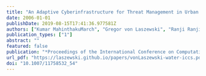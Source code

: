 ```yaml
---
title: "An Adaptive Cyberinfrastructure for Threat Management in Urban Water Distribution Systems"
date: 2006-01-01
publishDate: 2019-08-15T17:41:36.977581Z
authors: ["Kumar MahinthakuMarch", "Gregor von Laszewski", "Ranji Ranjithan", "Downey Brill", "Jim Uber", "Ken Harrison", "Sarat Sreepathi", "Emily Zechman"]
publication_types: ["1"]
abstract: ""
featured: false
publication: "*Proceedings of the International Conference on Computational Science, ICCS 2006*"
url_pdf: "https://laszewski.github.io/papers/vonLaszewski-water-iccs.pdf"
doi: "10.1007/11758532_54"
---
```


